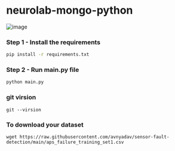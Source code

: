 # neurolab-mongo-python

![image](https://user-images.githubusercontent.com/57321948/196933065-4b16c235-f3b9-4391-9cfe-4affcec87c35.png)

### Step 1 - Install the requirements

```bash
pip install -r requirements.txt
```

### Step 2 - Run main.py file

```bash
python main.py
```

### git virsion
```
git --virsion
```
### To download your dataset
```
wget https://raw.githubusercontent.com/avnyadav/sensor-fault-detection/main/aps_failure_training_set1.csv
```
